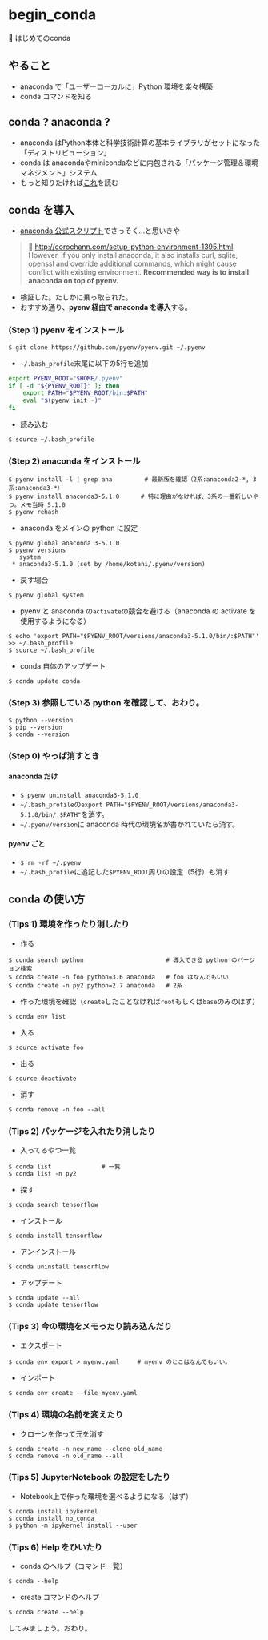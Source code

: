 # begin_conda
:beginner: はじめてのconda

## やること
* anaconda で「ユーザーローカルに」Python 環境を楽々構築
* conda コマンドを知る

## conda ? anaconda ?
* anaconda はPython本体と科学技術計算の基本ライブラリがセットになった「ディストリビューション」
* conda は anacondaやminicondaなどに内包される「パッケージ管理＆環境マネジメント」システム
* もっと知りたければ[これ](http://corochann.com/setup-python-environment-1395.html)を読む

## conda を導入
* [anaconda 公式スクリプト](https://www.anaconda.com/download/#linux)でさっそく...と思いきや
> :link: http://corochann.com/setup-python-environment-1395.html <br />
> However, if you only install anaconda, it also installs curl, sqlite, openssl and override additional commands, which might cause conflict with existing environment. **Recommended way is to install anaconda on top of pyenv.**

* 検証した。たしかに乗っ取られた。
* おすすめ通り、**pyenv 経由で anaconda を導入**する。

### (Step 1) pyenv をインストール
```
$ git clone https://github.com/pyenv/pyenv.git ~/.pyenv
```
* `~/.bash_profile`末尾に以下の5行を追加
```bash
export PYENV_ROOT="$HOME/.pyenv"
if [ -d "${PYENV_ROOT}" ]; then
    export PATH="$PYENV_ROOT/bin:$PATH"
    eval "$(pyenv init -)"
fi
```
* 読み込む
```
$ source ~/.bash_profile
```

### (Step 2) anaconda をインストール
```
$ pyenv install -l | grep ana         # 最新版を確認（2系:anaconda2-*, 3系:anaconda3-*）
$ pyenv install anaconda3-5.1.0      # 特に理由がなければ、3系の一番新しいやつ。メモ当時 5.1.0
$ pyenv rehash
```
* anaconda をメインの python に設定
```
$ pyenv global anaconda 3-5.1.0
$ pyenv versions
   system
 * anaconda3-5.1.0 (set by /home/kotani/.pyenv/version)
```
* 戻す場合
```
$ pyenv global system
```
* pyenv と anaconda の`activate`の競合を避ける（anaconda の activate を使用するようになる）
```
$ echo 'export PATH="$PYENV_ROOT/versions/anaconda3-5.1.0/bin/:$PATH"' >> ~/.bash_profile
$ source ~/.bash_profile
```
* conda 自体のアップデート
```
$ conda update conda
```

### (Step 3) 参照している python を確認して、おわり。
```
$ python --version
$ pip --version
$ conda --version
```

### (Step 0) やっぱ消すとき
#### anaconda だけ
* `$ pyenv uninstall anaconda3-5.1.0`
* `~/.bash_profile`の`export PATH="$PYENV_ROOT/versions/anaconda3-5.1.0/bin/:$PATH"`を消す。
* `~/.pyenv/version`に anaconda 時代の環境名が書かれていたら消す。

#### pyenv ごと
* `$ rm -rf ~/.pyenv`
* `~/.bash_profile`に追記した`$PYENV_ROOT`周りの設定（5行）も消す

## conda の使い方
### (Tips 1) 環境を作ったり消したり
* 作る
```
$ conda search python                       # 導入できる python のバージョン検索
$ conda create -n foo python=3.6 anaconda   # foo はなんでもいい
$ conda create -n py2 python=2.7 anaconda   # 2系
```
* 作った環境を確認（`create`したことなければ`root`もしくは`base`のみのはず）
```
$ conda env list
```
* 入る
```
$ source activate foo
```
* 出る
```
$ source deactivate
```
* 消す
```
$ conda remove -n foo --all
```

### (Tips 2) パッケージを入れたり消したり
* 入ってるやつ一覧
```
$ conda list              # 一覧
$ conda list -n py2
```
* 探す
```
$ conda search tensorflow
```
* インストール
```
$ conda install tensorflow
```
* アンインストール
```
$ conda uninstall tensorflow
```
* アップデート
```
$ conda update --all
$ conda update tensorflow
```

### (Tips 3) 今の環境をメモったり読み込んだり
* エクスポート
```
$ conda env export > myenv.yaml     # myenv のとこはなんでもいい。
```
* インポート
```
$ conda env create --file myenv.yaml
```

### (Tips 4) 環境の名前を変えたり
* クローンを作って元を消す
```
$ conda create -n new_name --clone old_name
$ conda remove -n old_name --all
```

### (Tips 5) JupyterNotebook の設定をしたり
* Notebook上で作った環境を選べるようになる（はず）
```
$ conda install ipykernel
$ conda install nb_conda
$ python -m ipykernel install --user
```

### (Tips 6) Help をひいたり
* conda のヘルプ（コマンド一覧）
```
$ conda --help
```
* create コマンドのヘルプ
```
$ conda create --help
```


してみましょう。おわり。
